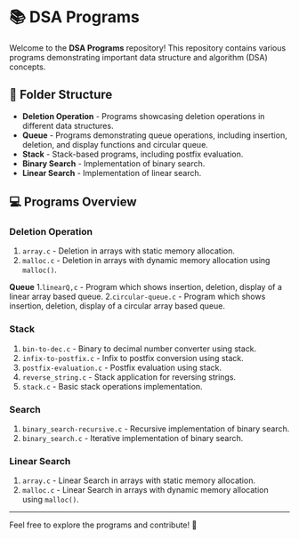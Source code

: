 # 📚 DSA Programs

Welcome to the **DSA Programs** repository! This repository contains various programs demonstrating important data structure and algorithm (DSA) concepts.

## 📂 Folder Structure
- **Deletion Operation** - Programs showcasing deletion operations in different data structures.
- **Queue** - Programs demonstrating queue operations, including insertion, deletion, and display functions and circular queue. 
- **Stack** - Stack-based programs, including postfix evaluation.
- **Binary Search** - Implementation of binary search.
- **Linear Search** - Implementation of linear search.

## 💻 Programs Overview

### **Deletion Operation**
1. `array.c` - Deletion in arrays with static memory allocation.
2. `malloc.c` - Deletion in arrays with dynamic memory allocation using `malloc()`.

**Queue**
1.`linearQ,c` - Program which shows insertion, deletion, display of a linear array based queue.
2.`circular-queue.c` - Program which shows insertion, deletion, display of a circular array based queue.

### **Stack**
1. `bin-to-dec.c` - Binary to decimal number converter using stack.
2. `infix-to-postfix.c` - Infix to postfix conversion using stack.
3. `postfix-evaluation.c` - Postfix evaluation using stack.
4. `reverse_string.c` - Stack application for reversing strings.
5. `stack.c` - Basic stack operations implementation.

### **Search**
1. `binary_search-recursive.c` - Recursive implementation of binary search.
2. `binary_search.c` - Iterative implementation of binary search.

### **Linear Search**
1. `array.c` - Linear Search in arrays with static memory allocation.
2. `malloc.c` - Linear Search in arrays with dynamic memory allocation using `malloc()`.


---

Feel free to explore the programs and contribute! 🚀
